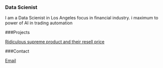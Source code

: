 ###  Data Scienist

I am a Data Scienist in Los Angeles focus in financial industry. i maximum to power of AI in trading automation

###Projects

[Ridiculous supreme product and their resell price](supreme)

###Contact

[Email](mailto:hpshing@gmail.com)
